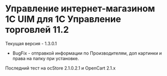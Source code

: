 # Управление интернет-магазином 1С UIM для 1С Управление торговлей 11.2

Текущая версия - 1.3.0.1
- BugFix - отправкой информации по Производителям, доп картинки и права на папку при установке.

Последний тест на ocStore 2.1.0.2.1 и OpenCart 2.1.x

